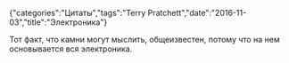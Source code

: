 {"categories":"Цитаты","tags":"Terry Pratchett","date":"2016-11-03","title":"Электроника"}

Тот факт, что камни могут мыслить, общеизвестен, потому что на нем основывается вся электроника.
